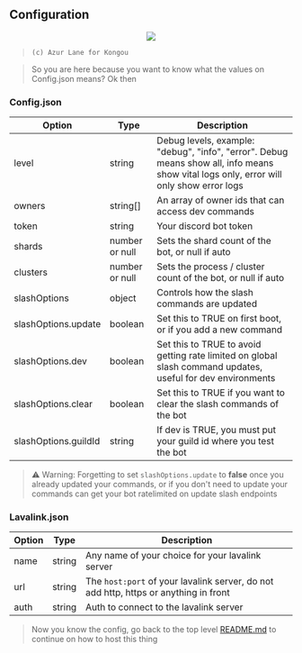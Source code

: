 ## Configuration

<p align="center">
  <img src="https://azurlane.netojuu.com/images/thumb/8/81/KongouFestival.png/461px-KongouFestival.png">
</p>

> `(c) Azur Lane for Kongou`

> So you are here because you want to know what the values on Config.json means? Ok then

### Config.json

| Option               | Type           | Description                                                                                                                             |
|----------------------|----------------|-----------------------------------------------------------------------------------------------------------------------------------------|
| level                | string         | Debug levels, example: "debug", "info", "error". Debug means show all, info means show vital logs only, error will only show error logs |
| owners               | string[]       | An array of owner ids that can access dev commands                                                                                      |
| token                | string         | Your discord bot token                                                                                                                  |
| shards               | number or null | Sets the shard count of the bot, or null if auto                                                                                        |
| clusters             | number or null | Sets the process / cluster count of the bot, or null if auto                                                                            |
| slashOptions         | object         | Controls how the slash commands are updated                                                                                             |
| slashOptions.update  | boolean        | Set this to TRUE on first boot, or if you add a new command                                                                             |
| slashOptions.dev     | boolean        | Set this to TRUE to avoid getting rate limited on global slash command updates, useful for dev environments                             |
| slashOptions.clear   | boolean        | Set this to TRUE if you want to clear the slash commands of the bot                                                                     |
| slashOptions.guildId | string         | If dev is TRUE, you must put your guild id where you test the bot                                                                       |

> ⚠ Warning: Forgetting to set `slashOptions.update` to **false** once you already updated your commands, or if you don\'t need to update your commands can get your bot ratelimited on update slash endpoints

### Lavalink.json

| Option                 | Type                   | Description                                                                            |
|------------------------|------------------------|----------------------------------------------------------------------------------------|
| name                   | string                 | Any name of your choice for your lavalink server                                       |
| url                    | string                 | The `host:port` of your lavalink server, do not add http, https or anything in front   |
| auth                   | string                 | Auth to connect to the lavalink server                                                 |

> Now you know the config, go back to the top level [README.md](https://github.com/Deivu/Kongou#before-you-start) to continue on how to host this thing
